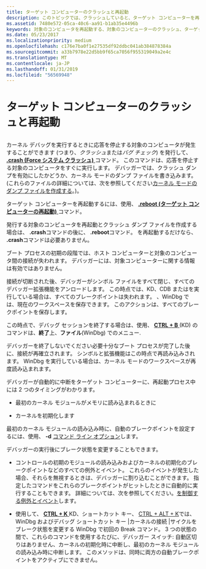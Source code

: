 ```yaml
---
title: ターゲット コンピューターのクラッシュと再起動
description: このトピックでは、クラッシュしていると、ターゲット コンピューターを再起動するについて説明します。
ms.assetid: 7480e572-05ca-40c6-aa91-b1ab35e4496b
keywords: 対象のコンピュータを再起動する、対象のコンピューターのクラッシュ、ターゲットを制御する、デバッグ、デバッグの再起動、ブート プロセス、システムのクラッシュ、バグ チェック
ms.date: 05/23/2017
ms.localizationpriority: medium
ms.openlocfilehash: c176e7ba0f1e27535df92ddbc041ab384878384a
ms.sourcegitcommit: a33b7978e22d5bb9f65ca7056f955319049a2e4c
ms.translationtype: MT
ms.contentlocale: ja-JP
ms.lasthandoff: 01/31/2019
ms.locfileid: "56569948"
---
```

# <a name="crashing-and-rebooting-the-target-computer"></a>ターゲット コンピューターのクラッシュと再起動


## <span id="ddk_crashing_and_rebooting_the_target_computer_dbg"></span><span id="DDK_CRASHING_AND_REBOOTING_THE_TARGET_COMPUTER_DBG"></span>


カーネル デバッグを実行するときに応答を停止する対象のコンピュータが発生することができます (つまり、*クラッシュ*または*バグ チェック*) を発行して、 [ **.crash (Force システム クラッシュ)** ](-crash--force-system-crash-.md)コマンド。 このコマンドは、応答を停止する対象のコンピュータをすぐに実行します。 デバッガーでは、クラッシュ ダンプを有効にしたかどうか、カーネル モードのダンプ ファイルを書き込みます。 (これらのファイルの詳細については、次を参照してください[カーネル モードのダンプ ファイルを作成する](creating-a-kernel-mode-dump-file.md)。)。

ターゲット コンピューターを再起動するには、使用、 [ **.reboot (ターゲット コンピューターの再起動)** ](-reboot--reboot-target-computer-.md)コマンド。

発行する対象のコンピュータを再起動とクラッシュ ダンプ ファイルを作成する場合は、 **.crash**コマンドの後に、 **.reboot**コマンド。 を再起動するだけなら、 **.crash**コマンドは必要ありません。

ブート プロセスの初期の段階では、ホスト コンピューターと対象のコンピュータ間の接続が失われます。 デバッガーには、対象コンピューターに関する情報は有効ではありません。

接続が切断された後、デバッガーがシンボル ファイルをすべて閉じ、すべてのデバッガー拡張機能をアンロードします。 この時点では、KD、CDB またはを実行している場合は、すべてのブレークポイントは失われます。 、WinDbg では、現在のワークスペースを保存できます。 このアクションは、すべてのブレークポイントを保存します。

この時点で、デバッグ セッションを終了する場合は、使用、 [ **CTRL + B** ](ctrl-b--quit-local-debugger-.md) (KD) のコマンドは、**終了**上、**ファイル**(WinDbg) でのメニュー.

デバッガーを終了しないでください必要十分なブート プロセスが完了した後に、接続が再確立されます。 シンボルと拡張機能はこの時点で再読み込みされます。 WinDbg を実行している場合は、カーネル モードのワークスペースが再度読み込まれます。

デバッガーが自動的に中断をターゲット コンピューターに、再起動プロセス中には 2 つのタイミングがわかります。

-   最初のカーネル モジュールがメモリに読み込まれるときに

-   カーネルを初期化します

最初のカーネル モジュールの読み込み時に、自動のブレークポイントを設定するには、使用、 **-d** [コマンド ライン オプション](command-line-options.md)します。

デバッガーの実行後にブレーク状態を変更することもできます。

-   コントロールの初期のモジュールの読み込みおよびカーネルの初期化のブレークポイントなどのすべての例外とイベント。 これらのイベントが発生した場合、それらを無視するときは、デバッガーに割り込むことができます。 指定したコマンドをこれらのブレークポイントがヒットしたときに自動的に実行することもできます。 詳細については、次を参照してください。[を制御する例外とイベント](controlling-exceptions-and-events.md)します。

-   使用して、 [ **CTRL + K** ](ctrl-k--change-post-reboot-break-state-.md) KD、ショートカット キー、 [CTRL + ALT + K](debug---kernel-connection---cycle-initial-break.md)では、WinDbg およびデバッグ ショートカット キー |カーネルの接続 |サイクルをブレーク状態を変更する WinDbg で初回の Break コマンド。 3 つの状態の間で、これらのコマンドを使用するたびに、デバッガー スイッチ: 自動区切りはありません、カーネルの初期化時に中断し、最初のカーネル モジュールの読み込み時に中断します。 このメソッドは、同時に両方の自動ブレークポイントをアクティブにできません。

 

 






